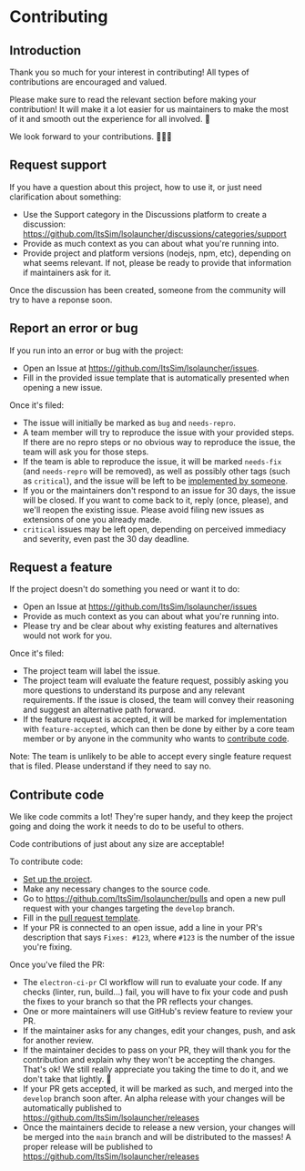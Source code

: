 # Contributing
## Introduction

Thank you so much for your interest in contributing! All types of contributions are encouraged and valued. 

Please make sure to read the relevant section before making your contribution! It will make it a lot easier for us maintainers to make the most of it and smooth out the experience for all involved. 💚

We look forward to your contributions. 🙌🏾✨

## Request support

If you have a question about this project, how to use it, or just need clarification about something:

* Use the Support category in the Discussions platform to create a
  discussion: https://github.com/ItsSim/lsolauncher/discussions/categories/support
* Provide as much context as you can about what you're running into.
* Provide project and platform versions (nodejs, npm, etc), depending on what seems relevant. If not, please be ready to provide that information if maintainers ask for it.

Once the discussion has been created, someone from the community will try
to have a reponse soon.

## Report an error or bug

If you run into an error or bug with the project:

* Open an Issue at https://github.com/ItsSim/lsolauncher/issues.
* Fill in the provided issue template that is automatically presented when
  opening a new issue.

Once it's filed:

* The issue will initially be marked as `bug` and `needs-repro`.
* A team member will try to reproduce the issue with your provided steps. If there are no repro steps or no obvious way to reproduce the issue, the team will ask you for those steps.
* If the team is able to reproduce the issue, it will be marked `needs-fix`
  (and `needs-repro` will be removed), as well as possibly other tags (such as `critical`), and the issue will
  be left to be [implemented by someone](#contribute-code).
* If you or the maintainers don't respond to an issue for 30 days, the
  issue will be closed. If you want to come back to it, reply (once, please), and we'll
  reopen the existing issue. Please avoid filing new issues as extensions
  of one you already made.
* `critical` issues may be left open, depending on perceived immediacy and severity, even past the 30 day deadline.

## Request a feature

If the project doesn't do something you need or want it to do:

* Open an Issue at https://github.com/ItsSim/lsolauncher/issues
* Provide as much context as you can about what you're running into.
* Please try and be clear about why existing features and alternatives would not work for you.

Once it's filed:

* The project team will label the issue.
* The project team will evaluate the feature request, possibly asking you more questions to understand its purpose and any relevant requirements. If the issue is closed, the team will convey their reasoning and suggest an alternative path forward.
* If the feature request is accepted, it will be marked for implementation with `feature-accepted`, which can then be done by either by a core team member or by anyone in the community who wants to [contribute code](#contribute-code).

Note: The team is unlikely to be able to accept every single feature request that is filed. Please understand if they need to say no.

## Contribute code

We like code commits a lot! They're super handy, and they keep the project going and doing the work it needs to do to be useful to others.

Code contributions of just about any size are acceptable!

To contribute code:

* [Set up the project](https://github.com/ItsSim/lsolauncher#prerequisites-for-development).
* Make any necessary changes to the source code.
* Go to https://github.com/ItsSim/lsolauncher/pulls and open a new pull
  request with your changes targeting the `develop` branch.
* Fill in the [pull request
  template](https://github.com/ItsSim/lsolauncher/blob/master/.github/pull_request_template.md).
* If your PR is connected to an open issue, add a line in your PR's description that says `Fixes: #123`, where `#123` is the number of the issue you're fixing.

Once you've filed the PR:

* The `electron-ci-pr` CI workflow will run to evaluate your code. If any checks (linter, run, build...) fail, you will have to fix your code and push the fixes to your branch so that the PR reflects your changes.
* One or more maintainers will use GitHub's review feature to review your PR.
* If the maintainer asks for any changes, edit your changes, push, and ask for another review.
* If the maintainer decides to pass on your PR, they will thank you for the contribution and explain why they won't be accepting the changes. That's ok! We still really appreciate you taking the time to do it, and we don't take that lightly. 💚
* If your PR gets accepted, it will be marked as such, and merged into the `develop` branch soon after. An alpha release with your changes will be automatically published to https://github.com/ItsSim/lsolauncher/releases
* Once the maintainers decide to release a new version, your changes will be merged into the `main` branch and will be distributed to the masses! A proper release will be published to https://github.com/ItsSim/lsolauncher/releases

